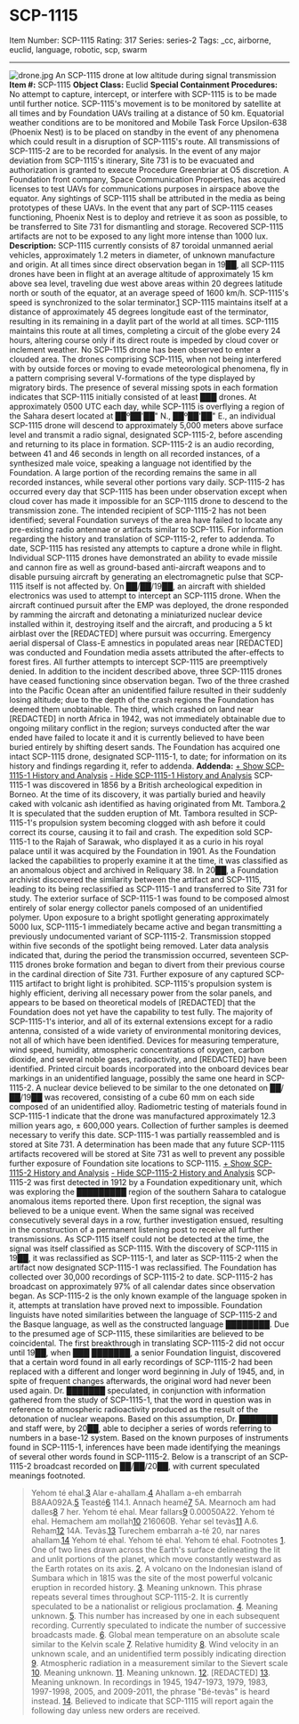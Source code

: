 # SCP-1115
Item Number: SCP-1115
Rating: 317
Series: series-2
Tags: _cc, airborne, euclid, language, robotic, scp, swarm

---

![drone.jpg](https://scp-wiki.wdfiles.com/local--files/scp-1115/drone.jpg)
An SCP-1115 drone at low altitude during signal transmission
**Item #:** SCP-1115
**Object Class:** Euclid
**Special Containment Procedures:** No attempt to capture, intercept, or interfere with SCP-1115 is to be made until further notice. SCP-1115's movement is to be monitored by satellite at all times and by Foundation UAVs trailing at a distance of 50 km. Equatorial weather conditions are to be monitored and Mobile Task Force Upsilon-638 (Phoenix Nest) is to be placed on standby in the event of any phenomena which could result in a disruption of SCP-1115's route. All transmissions of SCP-1115-2 are to be recorded for analysis. In the event of any major deviation from SCP-1115's itinerary, Site 731 is to be evacuated and authorization is granted to execute Procedure Greenbriar at O5 discretion.
A Foundation front company, Space Communication Properties, has acquired licenses to test UAVs for communications purposes in airspace above the equator. Any sightings of SCP-1115 shall be attributed in the media as being prototypes of these UAVs.
In the event that any part of SCP-1115 ceases functioning, Phoenix Nest is to deploy and retrieve it as soon as possible, to be transferred to Site 731 for dismantling and storage. Recovered SCP-1115 artifacts are not to be exposed to any light more intense than 1000 lux.
**Description:** SCP-1115 currently consists of 87 toroidal unmanned aerial vehicles, approximately 1.2 meters in diameter, of unknown manufacture and origin. At all times since direct observation began in 19██, all SCP-1115 drones have been in flight at an average altitude of approximately 15 km above sea level, traveling due west above areas within 20 degrees latitude north or south of the equator, at an average speed of 1600 km/h. SCP-1115's speed is synchronized to the solar terminator.[1](javascript:;) SCP-1115 maintains itself at a distance of approximately 45 degrees longitude east of the terminator, resulting in its remaining in a daylit part of the world at all times. SCP-1115 maintains this route at all times, completing a circuit of the globe every 24 hours, altering course only if its direct route is impeded by cloud cover or inclement weather. No SCP-1115 drone has been observed to enter a clouded area. The drones comprising SCP-1115, when not being interfered with by outside forces or moving to evade meteorological phenomena, fly in a pattern comprising several V-formations of the type displayed by migratory birds. The presence of several missing spots in each formation indicates that SCP-1115 initially consisted of at least ███ drones.
At approximately 0500 UTC each day, while SCP-1115 is overflying a region of the Sahara desert located at ██º██'██" N., ██º██'██" E., an individual SCP-1115 drone will descend to approximately 5,000 meters above surface level and transmit a radio signal, designated SCP-1115-2, before ascending and returning to its place in formation. SCP-1115-2 is an audio recording, between 41 and 46 seconds in length on all recorded instances, of a synthesized male voice, speaking a language not identified by the Foundation. A large portion of the recording remains the same in all recorded instances, while several other portions vary daily. SCP-1115-2 has occurred every day that SCP-1115 has been under observation except when cloud cover has made it impossible for an SCP-1115 drone to descend to the transmission zone. The intended recipient of SCP-1115-2 has not been identified; several Foundation surveys of the area have failed to locate any pre-existing radio antennae or artifacts similar to SCP-1115. For information regarding the history and translation of SCP-1115-2, refer to addenda.
To date, SCP-1115 has resisted any attempts to capture a drone while in flight. Individual SCP-1115 drones have demonstrated an ability to evade missile and cannon fire as well as ground-based anti-aircraft weapons and to disable pursuing aircraft by generating an electromagnetic pulse that SCP-1115 itself is not affected by. On ██/██/19██, an aircraft with shielded electronics was used to attempt to intercept an SCP-1115 drone. When the aircraft continued pursuit after the EMP was deployed, the drone responded by ramming the aircraft and detonating a miniaturized nuclear device installed within it, destroying itself and the aircraft, and producing a 5 kt airblast over the [REDACTED] where pursuit was occurring. Emergency aerial dispersal of Class-E amnestics in populated areas near [REDACTED] was conducted and Foundation media assets attributed the after-effects to forest fires. All further attempts to intercept SCP-1115 are preemptively denied.
In addition to the incident described above, three SCP-1115 drones have ceased functioning since observation began. Two of the three crashed into the Pacific Ocean after an unidentified failure resulted in their suddenly losing altitude; due to the depth of the crash regions the Foundation has deemed them unobtainable. The third, which crashed on land near [REDACTED] in north Africa in 1942, was not immediately obtainable due to ongoing military conflict in the region; surveys conducted after the war ended have failed to locate it and it is currently believed to have been buried entirely by shifting desert sands. The Foundation has acquired one intact SCP-1115 drone, designated SCP-1115-1, to date; for information on its history and findings regarding it, refer to addenda.
**Addenda:**
[\+ Show SCP-1115-1 History and Analysis](javascript:;)
[\- Hide SCP-1115-1 History and Analysis](javascript:;)
SCP-1115-1 was discovered in 1856 by a British archeological expedition in Borneo. At the time of its discovery, it was partially buried and heavily caked with volcanic ash identified as having originated from Mt. Tambora.[2](javascript:;) It is speculated that the sudden eruption of Mt. Tambora resulted in SCP-1115-1's propulsion system becoming clogged with ash before it could correct its course, causing it to fail and crash. The expedition sold SCP-1115-1 to the Rajah of Sarawak, who displayed it as a curio in his royal palace until it was acquired by the Foundation in 1901. As the Foundation lacked the capabilities to properly examine it at the time, it was classified as an anomalous object and archived in Reliquary 38. In 20██, a Foundation archivist discovered the similarity between the artifact and SCP-1115, leading to its being reclassified as SCP-1115-1 and transferred to Site 731 for study.
The exterior surface of SCP-1115-1 was found to be composed almost entirely of solar energy collector panels composed of an unidentified polymer. Upon exposure to a bright spotlight generating approximately 5000 lux, SCP-1115-1 immediately became active and began transmitting a previously undocumented variant of SCP-1115-2. Transmission stopped within five seconds of the spotlight being removed. Later data analysis indicated that, during the period the transmission occurred, seventeen SCP-1115 drones broke formation and began to divert from their previous course in the cardinal direction of Site 731. Further exposure of any captured SCP-1115 artifact to bright light is prohibited.
SCP-1115's propulsion system is highly efficient, deriving all necessary power from the solar panels, and appears to be based on theoretical models of [REDACTED] that the Foundation does not yet have the capability to test fully. The majority of SCP-1115-1's interior, and all of its external extensions except for a radio antenna, consisted of a wide variety of environmental monitoring devices, not all of which have been identified. Devices for measuring temperature, wind speed, humidity, atmospheric concentrations of oxygen, carbon dioxide, and several noble gases, radioactivity, and [REDACTED] have been identified. Printed circuit boards incorporated into the onboard devices bear markings in an unidentified language, possibly the same one heard in SCP-1115-2. A nuclear device believed to be similar to the one detonated on ██/██/19██ was recovered, consisting of a cube 60 mm on each side composed of an unidentified alloy.
Radiometric testing of materials found in SCP-1115-1 indicate that the drone was manufactured approximately 12.3 million years ago, ± 600,000 years. Collection of further samples is deemed necessary to verify this date. SCP-1115-1 was partially reassembled and is stored at Site 731. A determination has been made that any future SCP-1115 artifacts recovered will be stored at Site 731 as well to prevent any possible further exposure of Foundation site locations to SCP-1115.
[\+ Show SCP-1115-2 History and Analysis](javascript:;)
[\- Hide SCP-1115-2 History and Analysis](javascript:;)
SCP-1115-2 was first detected in 1912 by a Foundation expeditionary unit, which was exploring the █████████ region of the southern Sahara to catalogue anomalous items reported there. Upon first reception, the signal was believed to be a unique event. When the same signal was received consecutively several days in a row, further investigation ensued, resulting in the construction of a permanent listening post to receive all further transmissions. As SCP-1115 itself could not be detected at the time, the signal was itself classified as SCP-1115. With the discovery of SCP-1115 in 19██, it was reclassified as SCP-1115-1, and later as SCP-1115-2 when the artifact now designated SCP-1115-1 was reclassified.
The Foundation has collected over 30,000 recordings of SCP-1115-2 to date. SCP-1115-2 has broadcast on approximately 97% of all calendar dates since observation began. As SCP-1115-2 is the only known example of the language spoken in it, attempts at translation have proved next to impossible. Foundation linguists have noted similarities between the language of SCP-1115-2 and the Basque language, as well as the constructed language ████████. Due to the presumed age of SCP-1115, these similarities are believed to be coincidental.
The first breakthrough in translating SCP-1115-2 did not occur until 19██, when ███ ███████, a senior Foundation linguist, discovered that a certain word found in all early recordings of SCP-1115-2 had been replaced with a different and longer word beginning in July of 1945, and, in spite of frequent changes afterwards, the original word had never been used again. Dr. ███████ speculated, in conjunction with information gathered from the study of SCP-1115-1, that the word in question was in reference to atmospheric radioactivity produced as the result of the detonation of nuclear weapons. Based on this assumption, Dr. ███████ and staff were, by 20██, able to decipher a series of words referring to numbers in a base-12 system. Based on the known purposes of instruments found in SCP-1115-1, inferences have been made identifying the meanings of several other words found in SCP-1115-2.
Below is a transcript of an SCP-1115-2 broadcast recorded on ██/██/20██, with current speculated meanings footnoted.
> Yehom té ehal.[3](javascript:;) Alar e-ahallam.[4](javascript:;) Ahallam a-eh embarrah B8AA092A.[5](javascript:;) Teasté[6](javascript:;) 114.1. Annach heamé[7](javascript:;) 5A. Mearnoch am had dalles[8](javascript:;) 7 her. Yehom té ehal. Mear fallars[9](javascript:;) 0.00050A22. Yehom té ehal. Hemachem am mollah[10](javascript:;) 216060B. Yehar sel tevàs[11](javascript:;) A.6. Reham[12](javascript:;) 14A. Tevàs.[13](javascript:;) Turechem embarrah a-té 20, nar nares ahallam.[14](javascript:;) Yehom té ehal. Yehom té ehal. Yehom té ehal.
Footnotes
[1](javascript:;). One of two lines drawn across the Earth's surface delineating the lit and unlit portions of the planet, which move constantly westward as the Earth rotates on its axis.
[2](javascript:;). A volcano on the Indonesian island of Sumbara which in 1815 was the site of the most powerful volcanic eruption in recorded history.
[3](javascript:;). Meaning unknown. This phrase repeats several times throughout SCP-1115-2. It is currently speculated to be a nationalist or religious proclamation.
[4](javascript:;). Meaning unknown.
[5](javascript:;). This number has increased by one in each subsequent recording. Currently speculated to indicate the number of successive broadcasts made.
[6](javascript:;). Global mean temperature on an absolute scale similar to the Kelvin scale
[7](javascript:;). Relative humidity
[8](javascript:;). Wind velocity in an unknown scale, and an unidentified term possibly indicating direction
[9](javascript:;). Atmospheric radiation in a measurement similar to the Sievert scale
[10](javascript:;). Meaning unknown.
[11](javascript:;). Meaning unknown.
[12](javascript:;). [REDACTED]
[13](javascript:;). Meaning unknown. In recordings in 1945, 1947-1973, 1979, 1983, 1997-1998, 2005, and 2009-2011, the phrase "Bé-tevàs" is heard instead.
[14](javascript:;). Believed to indicate that SCP-1115 will report again the following day unless new orders are received.